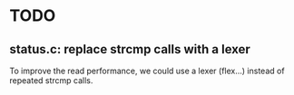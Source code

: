 # TODO

## status.c: replace strcmp calls with a lexer

To improve the read performance, we could use a lexer (flex...)
instead of repeated strcmp calls.
